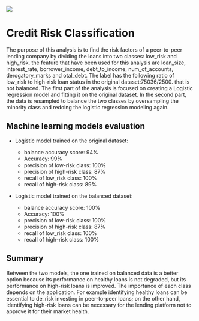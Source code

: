 ![](https://hbr.org/resources/images/article_assets/2020/11/Nov20_06_1215016292.jpg)
# Credit Risk Classification

The purpose of this analysis is to find the risk factors of a peer-to-peer lending company by dividing the loans into two classes: low_risk and high_risk.
the feature that have been used for this analysis are loan_size, interest_rate, borrower_income, debt_to_income, num_of_accounts, derogatory_marks and otal_debt.
The label  has the following ratio of low_risk to high-risk loan status in the original dataset:75036/2500. that is not balanced.
The first part of the analysis is focused on creating a Logistic regression model and fitting it on the original dataset. In the second part, the data is resampled to balance the two classes by oversampling the minority class and redoing the logistic regression modeling again. 

## Machine learning models evaluation

* Logistic model trained on the original dataset:
  * balance accuracy score: 94%
  * Accuracy: 99%
  * precision of low-risk class: 100%
  * precision of high-risk class: 87%
  * recall of low_risk class: 100%
  * recall of high-risk class: 89%
 
* Logistic model trained on the balanced dataset:
  * balance accuracy score: 100%
  * Accuracy: 100%
  * precision of low-risk class: 100%
  * precision of high-risk class: 87%
  * recall of low_risk class: 100%
  * recall of high-risk class: 100%

## Summary
Between the two models, the one trained on balanced data is a better option because its performance on healthy loans is not degraded, but its performance on high-risk loans is improved. 
The importance of each class depends on the application. For example identifying healthy loans can be essential to de_risk investing in peer-to-peer loans; on the other hand, identifying high-risk loans can be necessary for the lending platform not to approve it for their market health.

